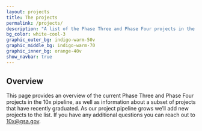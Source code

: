 ```yaml
---
layout: projects
title: The projects
permalink: /projects/
description: "A list of the Phase Three and Phase Four projects in the 10x pipeline"
bg_color: white-cool-3
graphic_outer_bg: indigo-warm-50v
graphic_middle_bg: indigo-warm-70
graphic_inner_bg: orange-40v
show_navbar: true
---
```


<h2 class="docs-h2">Overview</h2>

This page provides an overview of the current Phase Three and Phase Four projects in the 10x pipeline, as well as information about a subset of projects that have recently graduated. As our project pipeline grows we’ll add new projects to the list. If you have any additional questions you can reach out to [10x@gsa.gov](mailto:10x@gsa.gov).

